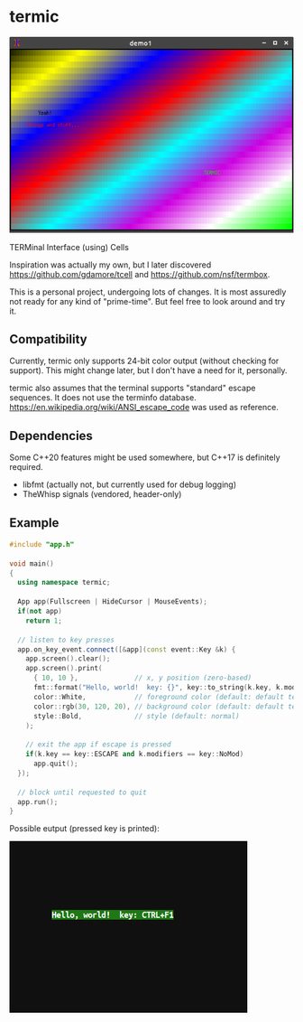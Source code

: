 # termic

![demo1](screenshots/demo1.png?raw=true "demo1")

TERMinal Interface (using) Cells

Inspiration was actually my own, but I later discovered https://github.com/gdamore/tcell and https://github.com/nsf/termbox.

This is a personal project, undergoing lots of changes. It is most
assuredly not ready for any kind of "prime-time".  But feel free to
look around and try it.


## Compatibility

Currently, termic only supports 24-bit color output (without checking
for support).  This might change later, but I don't have a need for
it, personally.

termic also assumes that the terminal supports "standard" escape
sequences. It does not use the terminfo
database. https://en.wikipedia.org/wiki/ANSI_escape_code was used as
reference.


## Dependencies

Some C++20 features might be used somewhere, but C++17 is definitely required.

* libfmt  (actually not, but currently used for debug logging)
* TheWhisp signals  (vendored, header-only)


## Example

```c++
#include "app.h"

void main()
{
  using namespace termic;

  App app(Fullscreen | HideCursor | MouseEvents);
  if(not app)
    return 1;

  // listen to key presses
  app.on_key_event.connect([&app](const event::Key &k) {
    app.screen().clear();
    app.screen().print(
      { 10, 10 },              // x, y position (zero-based)
      fmt::format("Hello, world!  key: {}", key::to_string(k.key, k.modifiers)),
      color::White,            // foreground color (default: default terminal text color)
      color::rgb(30, 120, 20), // background color (default: default terminal color)
      style::Bold,             // style (default: normal)
	);

    // exit the app if escape is pressed
    if(k.key == key::ESCAPE and k.modifiers == key::NoMod)
      app.quit();
  });

  // block until requested to quit
  app.run();
}
```

Possible eutput (pressed key is printed):

![example](screenshots/example-output.png?raw=true "example")

